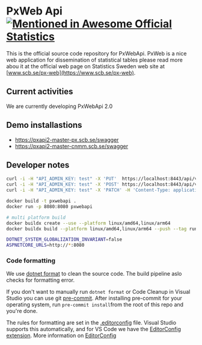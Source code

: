 # PxWeb Api[![Mentioned in Awesome Official Statistics ](https://awesome.re/mentioned-badge.svg)](http://www.awesomeofficialstatistics.org)

This is the official source code repository for PxWebApi. PxWeb is a nice web application for dissemination of statistical tables please read more abou it at the official web page on Statistics Sweden web site at [www.scb.se/px-web](https://www.scb.se/px-web).

## Current activities

We are currently developing PxWebApi 2.0

## Demo installastions

- https://pxapi2-master-px.scb.se/swagger
- https://pxapi2-master-cnmm.scb.se/swagger

## Developer notes

```sh
curl -i -H "API_ADMIN_KEY: test" -X 'PUT'  https://localhost:8443/api/v2/admin/database
curl -i -H "API_ADMIN_KEY: test" -X 'POST' https://localhost:8443/api/v2/admin/searchindex
curl -i -H "API_ADMIN_KEY: test" -X 'PATCH' -H 'Content-Type: application/json' -d '["TAB001", "TAB004"]' https://localhost:8443/api/v2/admin/searchindex
```

```sh
docker build -t pxwebapi .
docker run -p 8080:8080 pxwebapi

# multi platform build
docker buildx create --use --platform linux/amd64,linux/arm64
docker buildx build --platform linux/amd64,linux/arm64 --push --tag runejo/pxwebapi:2.0-beta .

```

```sh
DOTNET_SYSTEM_GLOBALIZATION_INVARIANT=false
ASPNETCORE_URLS=http://*:8080
```

### Code formatting

We use [dotnet format](https://github.com/dotnet/format) to clean the source code. The build pipeline aslo checks for formatting error.

If you don't want to manually run `dotnet format` or Code Cleanup in Visual Studio you can use git [pre-commit](https://pre-commit.com/). After installing pre-commit for your operating system, run `pre-commit install`from the root of this repo and you're done.

The rules for formatting are set in the [.editorconfig](.editorconfig) file. Visual Studio supports this automatically, and for VS Code we have the [EditorConfig extension](https://marketplace.visualstudio.com/items?itemName=EditorConfig.EditorConfig). More information on [EditorConfig](https://editorconfig.org/)
